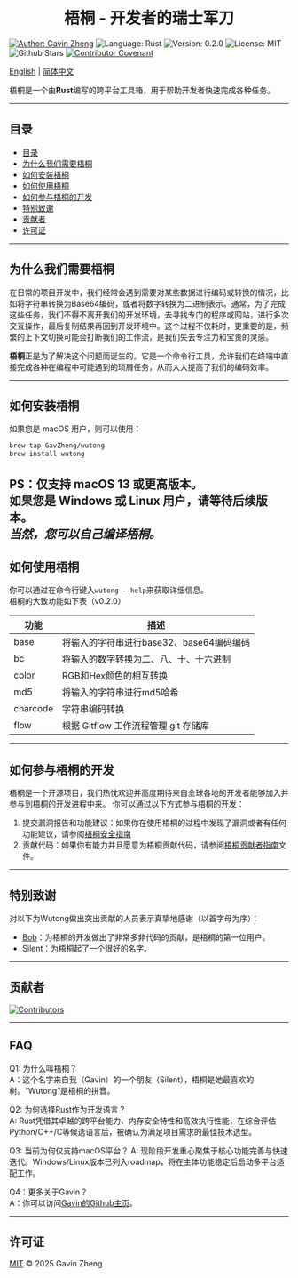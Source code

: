 <h1 style="text-align: center;">梧桐 - 开发者的瑞士军刀</h1>

[![Author: Gavin Zheng](https://img.shields.io/badge/Author-Gavin_Zheng-f2f28d)](https://github.com/GavZheng)
![Language: Rust](https://img.shields.io/badge/Language-Rust-orange)
![Version: 0.2.0](https://img.shields.io/badge/Version-0.2.0-blue)
![License: MIT](https://img.shields.io/badge/License-MIT-green)
![Github Stars](https://img.shields.io/github/stars/WutongDev/wutong?style=flat&color=red)
[![Contributor Covenant](https://img.shields.io/badge/Contributor%20Covenant-2.1-4baaaa.svg)](CODE_OF_CONDUCT_zh.md)

[English](../../README.md) | [简体中文](README_zh.md)

梧桐是一个由**Rust**编写的跨平台工具箱，用于帮助开发者快速完成各种任务。

---

## 目录
- [目录](#目录)
- [为什么我们需要梧桐](#为什么我们需要梧桐)
- [如何安装梧桐](#如何安装梧桐)
- [如何使用梧桐](#如何使用梧桐)
- [如何参与梧桐的开发](#如何参与梧桐的开发)
- [特别致谢](#特别致谢)
- [贡献者](#贡献者)
- [许可证](#许可证)

---

## 为什么我们需要梧桐
在日常的项目开发中，我们经常会遇到需要对某些数据进行编码或转换的情况，比如将字符串转换为Base64编码，或者将数字转换为二进制表示。通常，为了完成这些任务，我们不得不离开我们的开发环境，去寻找专门的程序或网站，进行多次交互操作，最后复制结果再回到开发环境中。这个过程不仅耗时，更重要的是，频繁的上下文切换可能会打断我们的工作流，是我们失去专注力和宝贵的灵感。

**梧桐**正是为了解决这个问题而诞生的。它是一个命令行工具，允许我们在终端中直接完成各种在编程中可能遇到的琐屑任务，从而大大提高了我们的编码效率。

---

## 如何安装梧桐
如果您是 macOS 用户，则可以使用：
```bash
brew tap GavZheng/wutong
brew install wutong
```
PS：仅支持 macOS 13 或更高版本。  
如果您是 Windows 或 Linux 用户，请等待后续版本。   
*当然，您可以自己编译梧桐。*
---

## 如何使用梧桐
你可以通过在命令行键入`wutong --help`来获取详细信息。  
梧桐的大致功能如下表（v0.2.0）

| 功能       | 描述                         |
|----------|----------------------------|
| base     | 将输入的字符串进行base32、base64编码编码 |
| bc       | 将输入的数字转换为二、八、十、十六进制        |
| color    | RGB和Hex颜色的相互转换             |
| md5      | 将输入的字符串进行md5哈希             |
| charcode | 字符串编码转换                    |
| flow     | 根据 Gitflow 工作流程管理 git 存储库  |

---

## 如何参与梧桐的开发
梧桐是一个开源项目，我们热忱欢迎并高度期待来自全球各地的开发者能够加入并参与到梧桐的开发进程中来。
你可以通过以下方式参与梧桐的开发：
1. 提交漏洞报告和功能建议：如果你在使用梧桐的过程中发现了漏洞或者有任何功能建议，请参阅[梧桐安全指南](SECURITY_zh.md)
2. 贡献代码：如果你有能力并且愿意为梧桐贡献代码，请参阅[梧桐贡献者指南](CONTRIBUTING_zh.md)文件。

---

## 特别致谢
对以下为Wutong做出突出贡献的人员表示真挚地感谢（以首字母为序）：
- [Bob](https://github.com/ChepleBob26)：为梧桐的开发做出了非常多非代码的贡献，是梧桐的第一位用户。
- Silent：为梧桐起了一个很好的名字。

---

## 贡献者
<a href="https://github.com/WutongDev/wutong/contributors">
  <img src="https://contrib.rocks/image?repo=WutongDev/wutong" alt="Contributors"/>
</a>

---

## FAQ
Q1: 为什么叫梧桐？  
A：这个名字来自我（Gavin）的一个朋友（Silent），梧桐是她最喜欢的树。“Wutong”是梧桐的拼音。

Q2: 为何选择Rust作为开发语言？  
A: Rust凭借其卓越的跨平台能力、内存安全特性和高效执行性能，在综合评估Python/C++/C等候选语言后，被确认为满足项目需求的最佳技术选型。

Q3: 当前为何仅支持macOS平台？
A: 现阶段开发重心聚焦于核心功能完善与快速迭代。Windows/Linux版本已列入roadmap，将在主体功能稳定后启动多平台适配工作。

Q4：更多关于Gavin？  
A：你可以访问[Gavin的Github主页](https://github.com/GavZheng)。

---

## 许可证
[MIT](../../LICENSE) © 2025 Gavin Zheng
